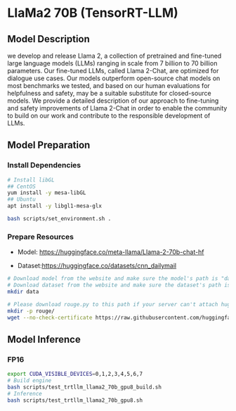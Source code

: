 # LlaMa2 70B (TensorRT-LLM)

## Model Description

we develop and release Llama 2, a collection of pretrained and fine-tuned large language models (LLMs) ranging in scale
from 7 billion to 70 billion parameters. Our fine-tuned LLMs, called Llama 2-Chat, are optimized for dialogue use cases.
Our models outperform open-source chat models on most benchmarks we tested, and based on our human evaluations for
helpfulness and safety, may be a suitable substitute for closed-source models. We provide a detailed description of our
approach to fine-tuning and safety improvements of Llama 2-Chat in order to enable the community to build on our work
and contribute to the responsible development of LLMs.

## Model Preparation

### Install Dependencies

```bash
# Install libGL
## CentOS
yum install -y mesa-libGL
## Ubuntu
apt install -y libgl1-mesa-glx

bash scripts/set_environment.sh .
```

### Prepare Resources

- Model: <https://huggingface.co/meta-llama/Llama-2-70b-chat-hf>

- Dataset:<https://huggingface.co/datasets/cnn_dailymail>

```bash
# Download model from the website and make sure the model's path is "data/llama2-70b-chat"
# Download dataset from the website and make sure the dataset's path is "data/datasets_cnn_dailymail"
mkdir data

# Please download rouge.py to this path if your server can't attach huggingface.co.
mkdir -p rouge/
wget --no-check-certificate https://raw.githubusercontent.com/huggingface/evaluate/main/metrics/rouge/rouge.py -P rouge
```

## Model Inference

### FP16

```bash
export CUDA_VISIBLE_DEVICES=0,1,2,3,4,5,6,7
# Build engine
bash scripts/test_trtllm_llama2_70b_gpu8_build.sh
# Inference
bash scripts/test_trtllm_llama2_70b_gpu8.sh
```
